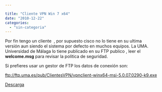 ```yaml
---

title: "Cliente VPN Win 7 x64"
date: "2010-12-22"
categories: 
  - "sin-categoria"
---
```


Por fin tengo un cliente  , por supuesto cisco no lo tiene en su ultima versión aun siendo el sistema por defecto en muchos equipos. La UMA. Universidad de Málaga lo tiene publicado en su FTP publico , leer el **welcome.msg** para revisar la política de seguridad.

Si prefieres usar un gestor de FTP los datos de conexión son:

ftp://ftp.uma.es/pub/ClientesVPN/vpnclient-winx64-msi-5.0.07.0290-k9.exe

[Descarga](ftp://ftp.uma.es/pub/ClientesVPN/vpnclient-winx64-msi-5.0.07.0290-k9.exe)
